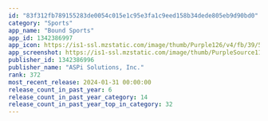 ```yaml
---
id: "83f312fb789155283de0054c015e1c95e3fa1c9eed158b34dede805eb9d90bd0"
category: "Sports"
app_name: "Bound Sports"
app_id: 1342386997
app_icon: https://is1-ssl.mzstatic.com/image/thumb/Purple126/v4/fb/39/5e/fb395e3e-2853-8b26-2aec-c41f51ad0a65/AppIcon-0-1x_U007emarketing-0-7-0-P3-85-220-0.png/1024x1024bb.png
app_screenshot: https://is1-ssl.mzstatic.com/image/thumb/PurpleSource116/v4/6e/d5/53/6ed55309-d4cb-ec3a-44b4-aebac6cc8c10/fbf79d16-78a6-4541-aec4-ecd18dc38737_6.5_inch-1.png/1242x2688bb.png
publisher_id: 1342386996
publisher_name: "ASPi Solutions, Inc."
rank: 372
most_recent_release: 2024-01-31 00:00:00
release_count_in_past_year: 6
release_count_in_past_year_category: 14
release_count_in_past_year_top_in_category: 32
---
```

